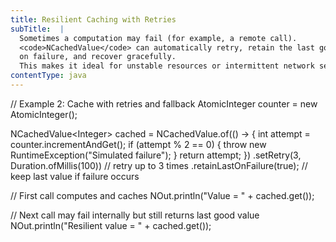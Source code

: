 ```yaml
---
title: Resilient Caching with Retries
subTitle:  |
  Sometimes a computation may fail (for example, a remote call).
  <code>NCachedValue</code> can automatically retry, retain the last good value
  on failure, and recover gracefully.
  This makes it ideal for unstable resources or intermittent network services.
contentType: java
---
```


// Example 2: Cache with retries and fallback
AtomicInteger counter = new AtomicInteger();

NCachedValue&lt;Integer> cached = NCachedValue.of(() -> {
    int attempt = counter.incrementAndGet();
    if (attempt % 2 == 0) {
        throw new RuntimeException("Simulated failure");
    }
    return attempt;
})
.setRetry(3, Duration.ofMillis(100))   // retry up to 3 times
.retainLastOnFailure(true);            // keep last value if failure occurs

// First call computes and caches
NOut.println("Value = " + cached.get());

// Next call may fail internally but still returns last good value
NOut.println("Resilient value = " + cached.get());
